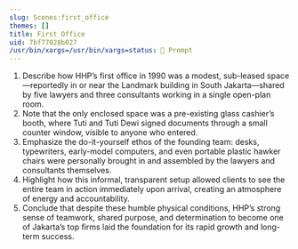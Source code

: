```yaml
---
slug: Scenes:first_office
themes: []
title: First Office
uid: 7bf77028b027
/usr/bin/xargs=/usr/bin/xargs=status: 💬 Prompt
---
```

1. Describe how HHP’s first office in 1990 was a modest, sub-leased space—reportedly in or near the Landmark building in South Jakarta—shared by five lawyers and three consultants working in a single open-plan room.
2. Note that the only enclosed space was a pre-existing glass cashier’s booth, where Tuti and Tuti Dewi signed documents through a small counter window, visible to anyone who entered.
3. Emphasize the do-it-yourself ethos of the founding team: desks, typewriters, early-model computers, and even portable plastic hawker chairs were personally brought in and assembled by the lawyers and consultants themselves.
4. Highlight how this informal, transparent setup allowed clients to see the entire team in action immediately upon arrival, creating an atmosphere of energy and accountability.
5. Conclude that despite these humble physical conditions, HHP’s strong sense of teamwork, shared purpose, and determination to become one of Jakarta’s top firms laid the foundation for its rapid growth and long-term success.
